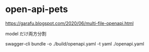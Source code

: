 # open-api-pets
https://garafu.blogspot.com/2020/06/multi-file-openapi.html

model だけ両方分割

swagger-cli bundle -o ./build/openapi.yaml -t yaml ./openapi.yaml
